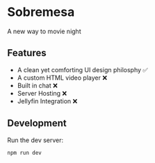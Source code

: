 # Sobremesa

A new way to movie night

## Features
- A clean yet comforting UI design philosphy :white_check_mark:
- A custom HTML video player :x:
- Built in chat :x:
- Server Hosting :x:
- Jellyfin Integration :x:

## Development

Run the dev server:

```shellscript
npm run dev
```